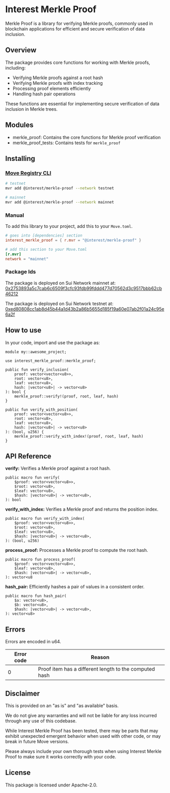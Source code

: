 # Interest Merkle Proof

Merkle Proof is a library for verifying Merkle proofs, commonly used in blockchain applications for efficient and secure verification of data inclusion.

## Overview

The package provides core functions for working with Merkle proofs, including:

-   Verifying Merkle proofs against a root hash
-   Verifying Merkle proofs with index tracking
-   Processing proof elements efficiently
-   Handling hash pair operations

These functions are essential for implementing secure verification of data inclusion in Merkle trees.

## Modules

-   merkle_proof: Contains the core functions for Merkle proof verification
-   merkle_proof_tests: Contains tests for `merkle_proof`

## Installing

### [Move Registry CLI](https://docs.suins.io/move-registry)

```bash
# testnet
mvr add @interest/merkle-proof --network testnet

# mainnet
mvr add @interest/merkle-proof --network mainnet
```

### Manual

To add this library to your project, add this to your `Move.toml`.

```toml
# goes into [dependencies] section
interest_merkle_proof = { r.mvr = "@interest/merkle-proof" }

# add this section to your Move.toml
[r.mvr]
network = "mainnet"
```

### Package Ids

The package is deployed on Sui Network mainnet at: [0x2753893a5c7cab6c6509f3cfc93fdb99fddd477d70562d3c9517bbb62cb46212](https://suiscan.xyz/mainnet/object/0x2753893a5c7cab6c6509f3cfc93fdb99fddd477d70562d3c9517bbb62cb46212/contracts)

The package is deployed on Sui Network testnet at: [0xed80808cc1ab8d45b44a1d43b2a86b5655d185f19a60e07ab2f01a24c95e6a2f](https://suiscan.xyz/testnet/object/0xed80808cc1ab8d45b44a1d43b2a86b5655d185f19a60e07ab2f01a24c95e6a2f/contracts)

## How to use

In your code, import and use the package as:

```move
module my::awesome_project;

use interest_merkle_proof::merkle_proof;

public fun verify_inclusion(
    proof: vector<vector<u8>>,
    root: vector<u8>,
    leaf: vector<u8>,
    hash: |vector<u8>| -> vector<u8>
): bool {
    merkle_proof::verify!(proof, root, leaf, hash)
}

public fun verify_with_position(
    proof: vector<vector<u8>>,
    root: vector<u8>,
    leaf: vector<u8>,
    hash: |vector<u8>| -> vector<u8>
): (bool, u256) {
    merkle_proof::verify_with_index!(proof, root, leaf, hash)
}
```

## API Reference

**verify:** Verifies a Merkle proof against a root hash.

```move
public macro fun verify(
    $proof: vector<vector<u8>>,
    $root: vector<u8>,
    $leaf: vector<u8>,
    $hash: |vector<u8>| -> vector<u8>,
): bool
```

**verify_with_index:** Verifies a Merkle proof and returns the position index.

```move
public macro fun verify_with_index(
    $proof: vector<vector<u8>>,
    $root: vector<u8>,
    $leaf: vector<u8>,
    $hash: |vector<u8>| -> vector<u8>,
): (bool, u256)
```

**process_proof:** Processes a Merkle proof to compute the root hash.

```move
public macro fun process_proof(
    $proof: vector<vector<u8>>,
    $leaf: vector<u8>,
    $hash: |vector<u8>| -> vector<u8>,
): vector<u8
```

**hash_pair:** Efficiently hashes a pair of values in a consistent order.

```move
public macro fun hash_pair(
    $a: vector<u8>,
    $b: vector<u8>,
    $hash: |vector<u8>| -> vector<u8>,
): vector<u8>
```

## Errors

Errors are encoded in u64.

| Error code | Reason                                                 |
| ---------- | ------------------------------------------------------ |
| 0          | Proof item has a different length to the computed hash |

## Disclaimer

This is provided on an "as is" and "as available" basis.

We do not give any warranties and will not be liable for any loss incurred through any use of this codebase.

While Interest Merkle Proof has been tested, there may be parts that may exhibit unexpected emergent behavior when used with other code, or may break in future Move versions.

Please always include your own thorough tests when using Interest Merkle Proof to make sure it works correctly with your code.

## License

This package is licensed under Apache-2.0.
